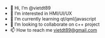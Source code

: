 - 👋 Hi, I’m @vietdt89
- 👀 I’m interested in HMI/UI/UX
- 🌱 I’m currently learning qt/qml/javascript
- 💞️ I’m looking to collaborate on c++ project
- 📫 How to reach me vietdt89@gmail.com

<!---
vietdt89/vietdt89 is a ✨ special ✨ repository because its `README.md` (this file) appears on your GitHub profile.
You can click the Preview link to take a look at your changes.
--->
